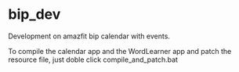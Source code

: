 # bip_dev
Development on amazfit bip calendar with events. 


To compile the calendar app and the WordLearner app and patch the resource file, just doble click compile_and_patch.bat
